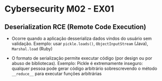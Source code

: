 # Cybersecurity M02 - EX01

## Deserialization RCE (Remote Code Execution)

- Ocorre quando a aplicação desserializa dados vindos do usuário sem validação.
Exemplo: usar `pickle.loads()`, `ObjectInputStream` (Java), `Marshal.load` (Ruby)

- O formato de serialização permite executar código (por design ou por abuso de bibliotecas).
Exemplo: Pickle é extremamente inseguro: qualquer pessoa pode gerar código arbitrário sobrescrevendo o método ``__reduce__`` para executar funções arbitrárias